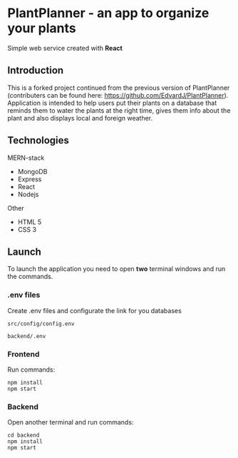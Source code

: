 # PlantPlanner - an app to organize your plants

Simple web service created with **React**
## Introduction

This is a forked project continued from the previous version of PlantPlanner (contributers can be found here: https://github.com/EdvardJ/PlantPlanner). Application is intended to help users put their plants on a database that reminds them to water the plants at the right time, gives them info about the plant and also displays local and foreign weather.

## Technologies

MERN-stack
- MongoDB
- Express
- React
- Nodejs

Other
- HTML 5
- CSS 3

## Launch

To launch the application you need to open **two** terminal windows and run the commands.

### .env files

Create .env files and configurate the link for you databases

`src/config/config.env`


`backend/.env`


### Frontend

Run commands: 
```
npm install
npm start
```
### Backend
Open another terminal and run commands:
```
cd backend
npm install
npm start
```
